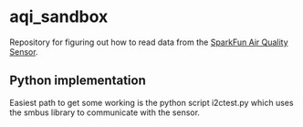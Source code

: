 # aqi_sandbox

Repository for figuring out how to read data from the [SparkFun Air Quality Sensor][1].

[1]: https://www.sparkfun.com/products/16531

## Python implementation

Easiest path to get some working is the python script i2ctest.py which uses the smbus library to communicate with the sensor.
